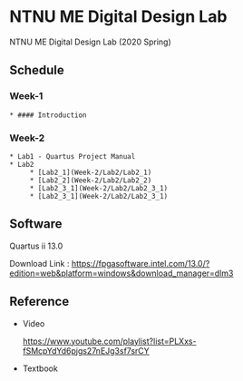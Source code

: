 # NTNU ME Digital Design Lab
NTNU ME Digital Design Lab (2020 Spring)

## Schedule
### Week-1
    * #### Introduction
### Week-2
    * Lab1 - Quartus Project Manual
    * Lab2
         * [Lab2_1](Week-2/Lab2/Lab2_1)
         * [Lab2_2](Week-2/Lab2/Lab2_2)
         * [Lab2_3_1](Week-2/Lab2/Lab2_3_1)
         * [Lab2_3_1](Week-2/Lab2/Lab2_3_1)

## Software
Quartus ii 13.0

Download Link : https://fpgasoftware.intel.com/13.0/?edition=web&platform=windows&download_manager=dlm3

## Reference
* Video

    https://www.youtube.com/playlist?list=PLXxs-fSMcpYdYd6pjgs27nEJg3sf7srCY  

* Textbook
